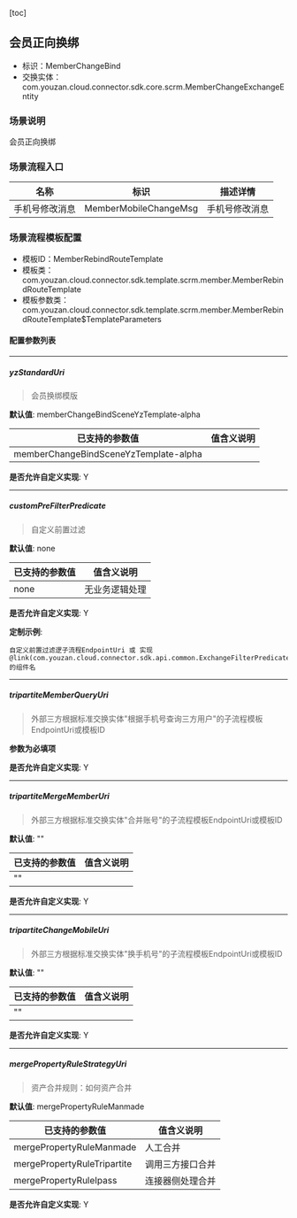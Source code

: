 [toc]

## 会员正向换绑
- 标识：MemberChangeBind
- 交换实体：com.youzan.cloud.connector.sdk.core.scrm.MemberChangeExchangeEntity
### 场景说明
会员正向换绑
### 场景流程入口

名称 | 标识 | 描述详情
---|---|---
手机号修改消息 | MemberMobileChangeMsg | 手机号修改消息

### 场景流程模板配置
- 模板ID：MemberRebindRouteTemplate
- 模板类：com.youzan.cloud.connector.sdk.template.scrm.member.MemberRebindRouteTemplate
- 模板参数类：com.youzan.cloud.connector.sdk.template.scrm.member.MemberRebindRouteTemplate$TemplateParameters

#### 配置参数列表

---
##### yzStandardUri
> 会员换绑模版

**默认值**: memberChangeBindSceneYzTemplate-alpha

已支持的参数值 | 值含义说明
---|---
memberChangeBindSceneYzTemplate-alpha | 

**是否允许自定义实现**: Y

---
##### customPreFilterPredicate
> 自定义前置过滤

**默认值**: none

已支持的参数值 | 值含义说明
---|---
none | 无业务逻辑处理

**是否允许自定义实现**: Y


**定制示例**:
```
自定义前置过滤逻子流程EndpointUri 或 实现@link(com.youzan.cloud.connector.sdk.api.common.ExchangeFilterPredicate)的组件名
```
---
##### tripartiteMemberQueryUri
> 外部三方根据标准交换实体"根据手机号查询三方用户"的子流程模板EndpointUri或模板ID

**参数为必填项**


**是否允许自定义实现**: Y

---
##### tripartiteMergeMemberUri
> 外部三方根据标准交换实体"合并账号"的子流程模板EndpointUri或模板ID

**默认值**: ""

已支持的参数值 | 值含义说明
---|---
"" | 

**是否允许自定义实现**: Y

---
##### tripartiteChangeMobileUri
> 外部三方根据标准交换实体"换手机号"的子流程模板EndpointUri或模板ID

**默认值**: ""

已支持的参数值 | 值含义说明
---|---
"" | 

**是否允许自定义实现**: Y

---
##### mergePropertyRuleStrategyUri
> 资产合并规则：如何资产合并

**默认值**: mergePropertyRuleManmade

已支持的参数值 | 值含义说明
---|---
mergePropertyRuleManmade | 人工合并
mergePropertyRuleTripartite | 调用三方接口合并
mergePropertyRuleIpass | 连接器侧处理合并

**是否允许自定义实现**: Y


